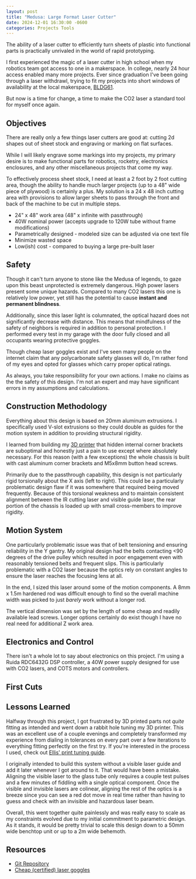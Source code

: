 ```yaml
---
layout: post
title: "Medusa: Large Format Laser Cutter"
date: 2024-12-01 16:30:00 -0600
categories: Projects Tools
---
```


The ability of a laser cutter to efficiently turn sheets of plastic into functional parts is practically unrivaled in the world of rapid prototyping.

<!--TODO: add picture of assembly-->

I first experienced the magic of a laser cutter in high school when my robotics team got access to one in a makerspace. In college, nearly 24 hour access enabled many more projects.
Ever since graduation I've been going through a laser withdrawl, trying to fit my projects into short windows of availability at the local makerspace, [BLDG61](https://boulderlibrary.org/makerspaces/).

But now is a time for change, a time to make the CO2 laser a standard tool for myself once again.

<!--more-->

## Objectives

There are really only a few things laser cutters are good at: cutting 2d shapes out of sheet stock and engraving or marking on flat surfaces.

While I will likely engrave some markings into my projects, my primary desire is to make functional parts for robotics, rocketry, electronics enclosures, and any other miscellaneous projects that come my way.

To effectively process sheet stock, I need at least a 2 foot by 2 foot cutting area, though the ability to handle much larger projects (up to a 48" wide piece of plywood) is certainly a plus. My solution is a 24 x 48 inch cutting area with provisions to allow larger sheets to pass through the front and back of the machine to be cut in multiple steps.

- 24" x 48" work area (48" x infinite with passthrough)
- 40W nominal power (accepts upgrade to 120W tube without frame modifications)
- Parametrically designed - modeled size can be adjusted via one text file
- Minimize wasted space
- Low(ish) cost - compared to buying a large pre-built laser

## Safety

Though it can't turn anyone to stone like the Medusa of legends, to gaze upon this beast unprotected is extremely dangerous. High power lasers present some unique hazards. Compared to many CO2 lasers this one is relatively low power, yet still has the potential to cause **instant and permanent blindness**.

Additionally, since this laser light is columnated, the optical hazard does not significantly decrease with distance. This means that mindfulness of the safety of neighbors is required in addition to personal protection. I performed every test in my garage with the door fully closed and all occupants wearing protective goggles.

Though cheap laser goggles exist and I've seen many people on the internet claim that any polycarbonate safety glasses will do, I'm rather fond of my eyes and opted for glasses which carry proper optical ratings.

As always, you take responsibility for your own actions. I make no claims as the the safety of this design. I'm not an expert and may have significant errors in my assumptions and calculations.

## Construction Methodology

Everything about this design is based on 20mm aluminum extrusions. I specifically used V-slot extrusions so they could double as guides for the motion system in addition to providing structural rigidity.

I learned from building my [3D printer](https://jubilee3d.com/index.php?title=Main_Page) that hidden internal corner brackets are suboptimal and honestly just a pain to use except where absolutely necessary. For this reason (with a few exceptions) the whole chassis is built with cast aluminum corner brackets and M5x8mm button head screws.

<!--TODO: add frame images-->

Primarily due to the passthrough capability, this design is not  particularly rigid torsionally about the X axis (left to right). This could be a particularly problematic design flaw if it was somewhere that required being moved frequently. Because of this torsional weakness and to maintain consistent alignment between the IR cutting laser and visible guide laser, the rear portion of the chassis is loaded up with small cross-members to improve rigidity.

## Motion System

One particularly problematic issue was that of belt tensioning and ensuring reliability in the Y gantry. My original design had the belts contacting <90 degrees of the drive pulley which resulted in poor engagement even with reasonably tensioned belts and frequent slips. This is particularly problematic with a CO2 laser because the optics rely on constant angles to ensure the laser reaches the focusing lens at all.

<!--TODO: add image of original Y belt path-->


In the end, I sized this laser around some of the motion components. A 8mm x 1.5m hardened rod was difficult enough to find so the overall machine width was picked to just *barely* work without a longer rod.

<!--TODO: add images of rod ends-->

The vertical dimension was set by the length of some cheap and readily available lead screws. Longer options certainly do exist though I have no real need for additional Z work area.

## Electronics and Control

There isn't a whole lot to say about electronics on this project. I'm using a Ruida RDC6432G DSP controller, a 40W power supply designed for use with CO2 lasers, and COTS motors and controllers.

<!--TODO: add wiring diagram-->

<!--TODO: add cooling system images-->

## First Cuts



## Lessons Learned

Halfway through this project, I got frustrated by 3D printed parts not *quite* fitting as intended and went down a rabbit hole tuning my 3D printer. This was an excellent use of a couple evenings and completely transformed my experience from dialing in tolerances on every part over a few iterations to everything fitting perfectly on the first try. If you're interested in the process I used, check out [Ellis' print tuning guide](https://ellis3dp.com/Print-Tuning-Guide/).

<!--TODO: add before/after re-tuning pictures-->

I originally intended to build this system without a visible laser guide and add it later whenever I got around to it. That would have been a mistake. Aligning the visible laser to the glass tube only requires a couple test pulses and a few minutes of fiddling with a single optical component. Once the visible and invisible lasers are colinear, aligning the rest of the optics is a breeze since you can see a red dot move in real time rather than having to guess and check with an invisible and hazardous laser beam.

<!--TODO: add visible alignment laser pictures-->

Overall, this went together quite painlessly and was really easy to scale as my constraints evolved due to my initial commitment to parametric design. As it stands, it would be pretty trivial to scale this design down to a 50mm wide benchtop unit or up to a 2m wide behemoth.

## Resources

- [Git Repository](https://git.brendanhaines.com/brendanhaines/medusa)
- [Cheap (certified) laser goggles ](https://phillips-safety.com/product-category/laser/laser-safety-glasses/cd2/)
